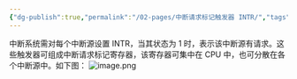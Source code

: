 ```yaml
---
{"dg-publish":true,"permalink":"/02-pages/中断请求标记触发器 INTR/","tags":["personal/blog","计算机组成原理","概念"]}
---
```


中断系统需对每个中断源设置 INTR，当其状态为 1 时，表示该中断源有请求。这些触发器可组成中断请求标记寄存器，该寄存器可集中在 CPU 中，也可分散在各个中断源中。如下图：
![image.png](https://yelanyanyu-img-bed.oss-cn-hangzhou.aliyuncs.com/img/blog/2024/07/20240712211643.png)
